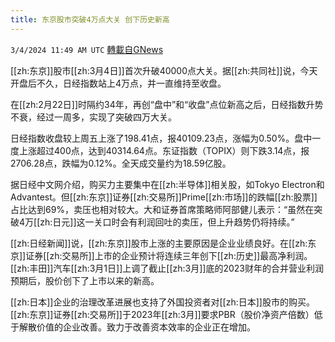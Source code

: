```yaml
---
title: 东京股市突破4万点大关 创下历史新高
---
```

`3/4/2024 11:49 AM UTC` [轉載自GNews](https://gnews.org/articles/2363555)

[[zh:东京]]股市[[zh:3月4日]]首次升破40000点大关。据[[zh:共同社]]说，今天开盘后不久，日经指数站上4万点，并一直维持至收盘。

在[[zh:2月22日]]时隔约34年，再创“盘中”和“收盘”点位新高之后，日经指数升势不衰，经过一周多，实现了突破四万大关。

日经指数收盘较上周五上涨了198.41点，报40109.23点，涨幅为0.50%。盘中一度上涨超过400点，达到40314.64点。东证指数（TOPIX）则下跌3.14点，报2706.28点，跌幅为0.12%。全天成交量约为18.59亿股。

据日经中文网介绍，购买力主要集中在[[zh:半导体]]相关股，如Tokyo Electron和Advantest。但[[zh:东京]]证券[[zh:交易所]]Prime[[zh:市场]]的跌幅[[zh:股票]]占比达到69%，卖压也相对较大。大和证券首席策略师阿部健儿表示：“虽然在突破4万[[zh:日元]]这一关口时会有利润回吐的卖压，但上升趋势仍将持续。”

[[zh:日经新闻]]说，[[zh:东京]]股市上涨的主要原因是企业业绩良好。在[[zh:东京]]证券[[zh:交易所]]上市的企业预计将连续三年创下[[zh:历史]]最高净利润。[[zh:丰田]]汽车[[zh:3月1日]]上调了截止[[zh:3月]]底的2023财年的合并营业利润预期后，股价创下了上市以来的新高。

[[zh:日本]]企业的治理改革进展也支持了外国投资者对[[zh:日本]]股市的购买。[[zh:东京]]证券[[zh:交易所]]于2023年[[zh:3月]]要求PBR（股价净资产倍数）低于解散价值的企业改善。致力于改善资本效率的企业正在增加。
